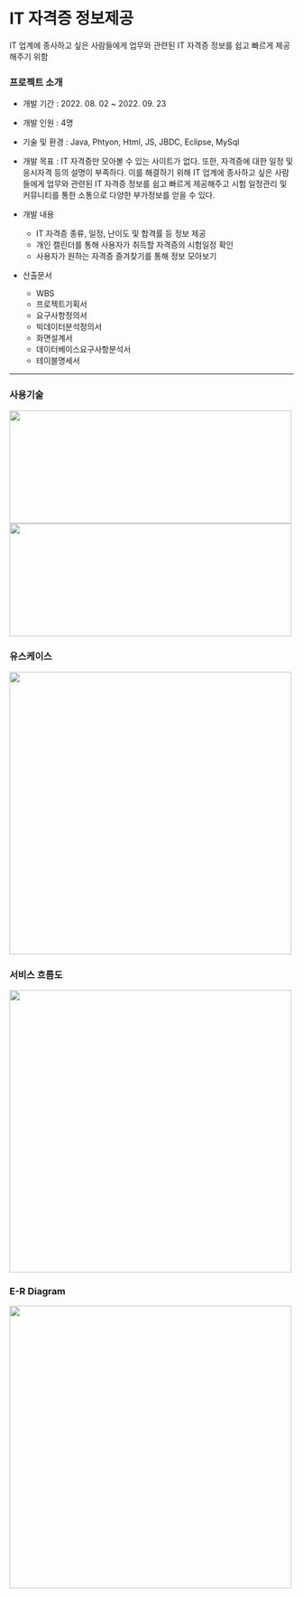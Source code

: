 # IT 자격증 정보제공
IT 업계에 종사하고 싶은 사람들에게 업무와 관련된 IT 자격증 정보를 쉽고 빠르게 제공해주기 위함

### 프로젝트 소개
- 개발 기간 : 2022. 08. 02 ~ 2022. 09. 23

- 개발 인원 : 4명

- 기술 및 환경 : Java, Phtyon, Html, JS, JBDC, Eclipse, MySql

- 개발 목표 : IT 자격증만 모아볼 수 있는 사이트가 없다. 또한, 자격증에 대한 일정 및 응시자격 등의 설명이 부족하다. 이를 해결하기 위해 IT 업계에 종사하고 싶은 사람들에게 업무와 관련된 IT 자격증 정보를 쉽고 빠르게 제공해주고 시험 일정관리 및 커뮤니티를 통한 소통으로 다양한 부가정보를 얻을 수 있다.

- 개발 내용
  - IT 자격증 종류, 일정, 난이도 및 합격률 등 정보 제공
  - 개인 캘린더를 통해 사용자가 취득할 자격증의 시험일정 확인
  - 사용자가 원하는 자격증 즐겨찾기를 통해 정보 모아보기

- 산출문서
  - WBS
  - 프로젝트기획서
  - 요구사항정의서
  - 빅데이터분석정의서
  - 화면설계서
  - 데이터베이스요구사항분석서
  - 테이블명세서

---

### 사용기술
<img src="https://user-images.githubusercontent.com/107980523/209783103-8b015160-54c8-4138-a0ce-e1166fe86422.png" width="500" height="200"/>
<img src="https://user-images.githubusercontent.com/107980523/209783109-90012582-f9cb-4221-afbe-4bec4ff3ba29.png" width="500" height="200"/>

### 유스케이스
<img src="https://user-images.githubusercontent.com/107980523/209784406-929a05b3-5fcc-4128-ab92-0d6097e1e5b1.png" width="500"/>

### 서비스 흐름도
<img src="https://user-images.githubusercontent.com/107980523/209784415-f510b274-8ca1-444a-ae75-708e6a122e46.png" width="500"/>

### E-R Diagram
<img src="https://user-images.githubusercontent.com/107980523/209784940-80292064-c5b0-4564-b287-7b15fed8f312.png" width="500"/>

